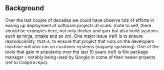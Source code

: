 ## Background

Over the last couple of decades we could have observe lots of efforts in easing up deployment of
software projects at scale. (note to self, there should be examples here, not only docker and guix but also build
systems such as ninja, cmake and so on).
One major issue (ref) is to ensure reproducibility, that is, to ensure that project that runs on the developers machine
will also run on customer systems (vaguely speaking). One of the tools that gain in popularity over the last 10 years (ref)
is Nix package manager - notably being used by Google in come of their newer projects (ref to Caliptra repo).
 
